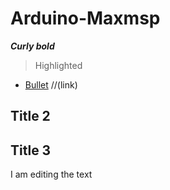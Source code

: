 # Arduino-Maxmsp

_**Curly bold**_
> Highlighted

* [Bullet](/Arduino-Maxmsp/docs/) //(link)

## Title 2
## Title 3

I am editing the text
